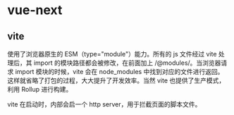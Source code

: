 # vue-next

## vite

使用了浏览器原生的 ESM（type="module"）能力。所有的 js 文件经过 vite 处理后，其 import 的模块路径都会被修改，在前面加上 /@modules/。当浏览器请求 import 模块的时候，vite 会在 node_modules 中找到对应的文件进行返回。这样就省略了打包的过程，大大提升了开发效率。当然 vite 也提供了生产模式，利用 Rollup 进行构建。

vite 在启动时，内部会启一个 http server，用于拦截页面的脚本文件。
